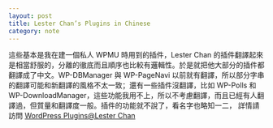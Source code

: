 ```yaml
---
layout: post
title: Lester Chan’s Plugins in Chinese
category: note
---
```


<div class=txt>
<p lang=zh>這些基本是我在建一個私人 WPMU 時用到的插件，Lester Chan 的插件翻譯起來是相當舒服的，分離的徹底而且順序也比較有邏輯性。於是就把他大部分的插件都翻譯成了中文。WP-DBManager 與 WP-PageNavi 以前就有翻譯，所以部分字串的翻譯可能和新翻譯的風格不太一致；還有一些插件沒翻譯，比如 WP-Polls 和 WP-DownloadManager，這些功能我用不上，所以不考慮翻譯，而且已經有人翻譯過，但質量和翻譯度一般。插件的功能就不說了，看名字也略知一二， 詳情請訪問 <a href="http://lesterchan.net/portfolio/programming/php/">WordPress Plugins@Lester Chan</a></p>
</div>